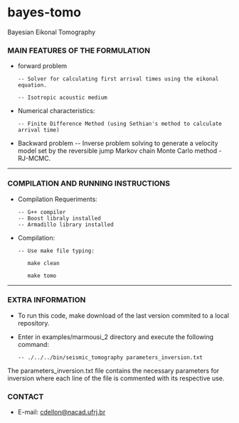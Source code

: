 # bayes-tomo
Bayesian Eikonal Tomography

### MAIN FEATURES OF THE FORMULATION

- forward problem

      -- Solver for calculating first arrival times using the eikonal equation.

      -- Isotropic acoustic medium
      
- Numerical characteristics:

      -- Finite Difference Method (using Sethian's method to calculate arrival time)
      
- Backward problem
      -- Inverse problem solving to generate a velocity model set by the reversible jump Markov chain Monte Carlo method - RJ-MCMC.
      
____________________________________________________________


### COMPILATION AND RUNNING INSTRUCTIONS

- Compilation Requeriments:

      -- G++ compiler
      -- Boost libraly installed
      -- Armadillo library installed
      
- Compilation:

      -- Use make file typing:
      
         make clean
      
         make tomo
  
____________________________________________________________


### EXTRA INFORMATION
   
- To run this code, make download of the last version commited to
   a local repository.
- Enter in examples/marmousi_2 directory and execute the following command:

      -- ./../../bin/seismic_tomography parameters_inversion.txt
   

The parameters_inversion.txt file contains the necessary parameters for 
inversion where each line of the file is commented with its respective use.
      
 ### CONTACT
 
 - E-mail: cdellon@nacad.ufrj.br
